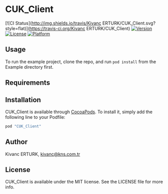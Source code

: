 # CUK_Client

[![CI Status](http://img.shields.io/travis/Kivanc ERTURK/CUK_Client.svg?style=flat)](https://travis-ci.org/Kivanc ERTURK/CUK_Client)
[![Version](https://img.shields.io/cocoapods/v/CUK_Client.svg?style=flat)](http://cocoapods.org/pods/CUK_Client)
[![License](https://img.shields.io/cocoapods/l/CUK_Client.svg?style=flat)](http://cocoapods.org/pods/CUK_Client)
[![Platform](https://img.shields.io/cocoapods/p/CUK_Client.svg?style=flat)](http://cocoapods.org/pods/CUK_Client)

## Usage

To run the example project, clone the repo, and run `pod install` from the Example directory first.

## Requirements

## Installation

CUK_Client is available through [CocoaPods](http://cocoapods.org). To install
it, simply add the following line to your Podfile:

```ruby
pod "CUK_Client"
```

## Author

Kivanc ERTURK, kivanc@kns.com.tr

## License

CUK_Client is available under the MIT license. See the LICENSE file for more info.
